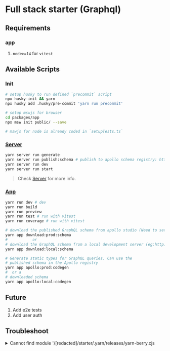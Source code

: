 # Full stack starter (Graphql)

## Requirements

### app

1. `node>=14` for `vitest`

## Available Scripts

### Init

```sh
# setup husky to run defined `precommit` script
npx husky-init && yarn
npx husky add .husky/pre-commit 'yarn run precommit'

# setup mswjs for browser
cd packages/app
npx msw init public/ --save

# mswjs for node is already coded in `setupTests.ts`
```

### [Server](./packages/server)

```sh
yarn server run generate
yarn server run publish:schema # publish to apollo schema registry: https://studio.apollographql.com/sandbox/explorer
yarn server run dev
yarn server run start
```

> Check [Server](./packages/server) for more info.

### [App](./packages/app)

```sh
yarn run dev # dev
yarn run build
yarn run preview
yarn run test # run with vitest
yarn run coverage # run with vitest

# download the published GraphQL schema from apollo studio (Need to set API_KEY env var,check env.example)
yarn app download:prod:schema
#           or
# download the GraphQL schema from a local development server (eg:http://localhost:4000)
yarn app download:local:schema

# Generate static types for GraphQL queries. Can use the
# published schema in the Apollo registry
yarn app apollo:prod:codegen
#  or a
# downloaded schema
yarn app apollo:local:codegen

```

## Future

1. Add e2e tests
2. Add user auth

## Troubleshoot

<details>
<summary>
Cannot find module '/[redacted]/starter/.yarn/releases/yarn-berry.cjs
</summary>

```sh
rm .yarnrc.yml
yarn set version berry

# and add below line to `.yarnrc.yml`
nodeLinker: node-modules

```

</details>
